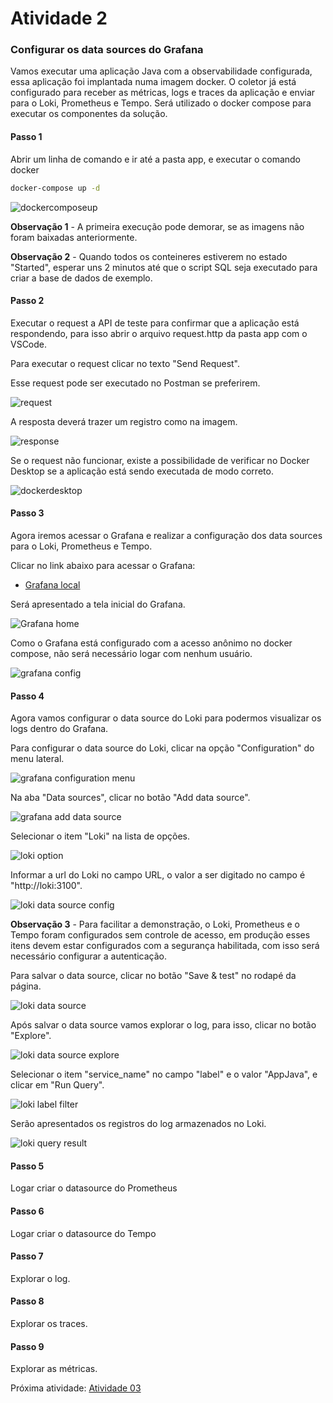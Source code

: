 # Atividade 2

### Configurar os data sources do Grafana
Vamos executar uma aplicação Java com a observabilidade configurada, essa aplicação foi implantada numa imagem docker.
O coletor já está configurado para receber as métricas, logs e traces da aplicação e enviar para o Loki, Prometheus e Tempo.
Será utilizado o docker compose para executar os componentes da solução.

#### Passo 1
Abrir um linha de comando e ir até a pasta app, e executar o comando docker

```bash
docker-compose up -d
```

![dockercomposeup](images/dockercomposeup.png)

**Observação 1** - A primeira execução pode demorar, se as imagens não foram baixadas anteriormente.

**Observação 2** - Quando todos os conteineres estiverem no estado "Started", esperar uns 2 minutos até que o script SQL seja executado para criar a base de dados de exemplo.

#### Passo 2
Executar o request a API de teste para confirmar que a aplicação está respondendo, para isso abrir o arquivo request.http da pasta app com o VSCode.

Para executar o request clicar no texto "Send Request".

Esse request pode ser executado no Postman se preferirem.

![request](images/requesthttp.png)

A resposta deverá trazer um registro como na imagem.

![response](images/requesthttpresponse.png)

Se o request não funcionar, existe a possibilidade de verificar no Docker Desktop se a aplicação está sendo executada de modo correto.

![dockerdesktop](images/dockerdesktop.png)

#### Passo 3

Agora iremos acessar o Grafana e realizar a configuração dos data sources para o Loki, Prometheus e Tempo.

Clicar no link abaixo para acessar o Grafana:

- [Grafana local](http://localhost:3000)

Será apresentado a tela inicial do Grafana.

![Grafana home](images/grafanahome.png)

Como o Grafana está configurado com a acesso anônimo no docker compose, não será necessário logar com nenhum usuário.

![grafana config](images/grafanaconfig.png)

#### Passo 4

Agora vamos configurar o data source do Loki para podermos visualizar os logs dentro do Grafana.

Para configurar o data source do Loki, clicar na opção "Configuration" do menu lateral.

![grafana configuration menu](images/grafanaconfigmenu.png)

Na aba "Data sources", clicar no botão "Add data source".

![grafana add data source](images/datasourceconfigmenu.png)

Selecionar o item "Loki" na lista de opções.

![loki option](images/lokioption.png)

Informar a url do Loki no campo URL, o valor a ser digitado no campo é "http://loki:3100".

![loki data source config](images/lokidatasourceconfig.png)

**Observação 3** - Para facilitar a demonstração, o Loki, Prometheus e o Tempo foram configurados sem controle de acesso, em produção esses itens devem estar configurados com a segurança habilitada, com isso será necessário configurar a autenticação.

Para salvar o data source, clicar no botão "Save & test" no rodapé da página.

![loki data source](images/lokidatasourcesave.png)

Após salvar o data source vamos explorar o log, para isso, clicar no botão "Explore".

![loki data source explore](images/lokidatasourceexplore.png)

Selecionar o item "service_name" no campo "label" e o valor "AppJava", e clicar em "Run Query".

![loki label filter](images/lokiexplorelabelfilter.png)

Serão apresentados os registros do log armazenados no Loki.

![loki query result](images/lokiqueryresult.png)

#### Passo 5

Logar criar o datasource do Prometheus


#### Passo 6

Logar criar o datasource do Tempo

#### Passo 7

Explorar o log.

#### Passo 8

Explorar os traces.

#### Passo 9

Explorar as métricas.

Próxima atividade: [Atividade 03](03-atividade.md)


